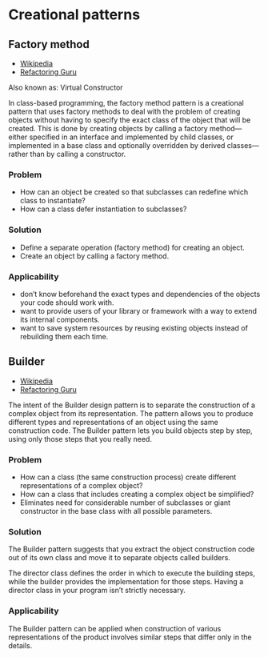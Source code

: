 # Creational patterns

## Factory method

- [Wikipedia](https://en.wikipedia.org/wiki/Factory_method_pattern)
- [Refactoring Guru](https://refactoring.guru/design-patterns/factory-method)

Also known as: Virtual Constructor

In class-based programming, the factory method pattern is a creational pattern that uses factory methods to deal with the problem of creating objects without having to specify the exact class of the object that will be created. This is done by creating objects by calling a factory method—either specified in an interface and implemented by child classes, or implemented in a base class and optionally overridden by derived classes—rather than by calling a constructor.

### Problem

- How can an object be created so that subclasses can redefine which class to instantiate?
- How can a class defer instantiation to subclasses?

### Solution

- Define a separate operation (factory method) for creating an object.
- Create an object by calling a factory method.

### Applicability

- don’t know beforehand the exact types and dependencies of the objects your code should work with.
- want to provide users of your library or framework with a way to extend its internal components.
- want to save system resources by reusing existing objects instead of rebuilding them each time.

## Builder

- [Wikipedia](https://en.wikipedia.org/wiki/Builder_pattern)
- [Refactoring Guru](https://refactoring.guru/design-patterns/builderhttps://refactoring.guru/design-patterns/builder)

The intent of the Builder design pattern is to separate the construction of a complex object from its representation. The pattern allows you to produce different types and representations of an object using the same construction code. The Builder pattern lets you build objects step by step, using only those steps that you really need.

### Problem

- How can a class (the same construction process) create different representations of a complex object?
- How can a class that includes creating a complex object be simplified?
- Eliminates need for considerable number of subclasses or giant constructor in the base class with all possible parameters.

### Solution

The Builder pattern suggests that you extract the object construction code out of its own class and move it to separate objects called builders.

The director class defines the order in which to execute the building steps, while the builder provides the implementation for those steps. Having a director class in your program isn’t strictly necessary.

### Applicability

The Builder pattern can be applied when construction of various representations of the product involves similar steps that differ only in the details.
